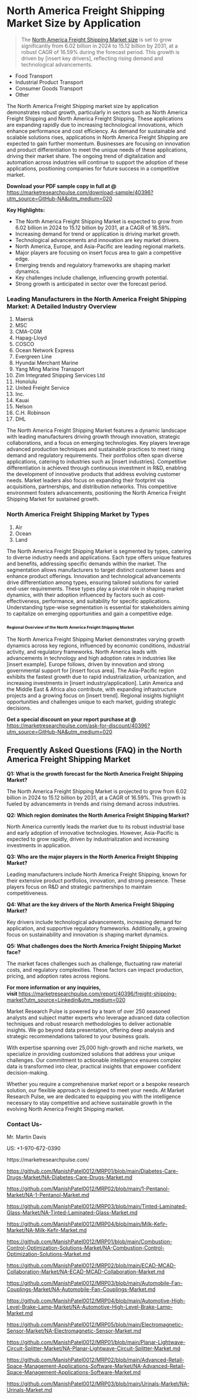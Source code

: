 <h1>North America Freight Shipping Market&nbsp;Size by Application</h1><blockquote><p>The <a href="https://marketresearchpulse.com/download-sample/40396?utm_source=GitHub-NA&amp;utm_medium=020">North America Freight Shipping Market size</a> is set to grow significantly from 6.02 billion in 2024 to 15.12 billion by 2031, at a robust CAGR of 16.59% during the forecast period. This growth is driven by [insert key drivers], reflecting rising demand and technological advancements.</p></blockquote><ul><li>Food Transport<li> Industrial Product Transport<li> Consumer Goods Transport<li> Other</li></ul><p>The North America Freight Shipping market size by application demonstrates robust growth, particularly in sectors such as North America Freight Shipping and North America Freight Shipping. These applications are expanding rapidly due to increasing technological innovations, which enhance performance and cost efficiency. As demand for sustainable and scalable solutions rises, applications in North America Freight Shipping are expected to gain further momentum. Businesses are focusing on innovation and product differentiation to meet the unique needs of these applications, driving their market share. The ongoing trend of digitalization and automation across industries will continue to support the adoption of these applications, positioning companies for future success in a competitive market.</p><p><strong>Download your PDF sample copy in full at @ </strong><a href="https://marketresearchpulse.com/download-sample/40396?utm_source=GitHub-NA&amp;utm_medium=020">https://marketresearchpulse.com/download-sample/40396?utm_source=GitHub-NA&amp;utm_medium=020</a></p><p><strong>Key Highlights: </strong></p><ul><li>The North America Freight Shipping Market is expected to grow from 6.02 billion in 2024 to 15.12 billion by 2031, at a CAGR of 16.59%.</li><li>Increasing demand for trend or application is driving market growth.</li><li>Technological advancements and innovation are key market drivers.</li><li>North America, Europe, and Asia-Pacific are leading regional markets.</li><li>Major players are focusing on insert focus area to gain a competitive edge.</li><li>Emerging trends and regulatory frameworks are shaping market dynamics.</li><li>Key challenges include challenge, influencing growth potential.</li><li>Strong growth is anticipated in sector over the forecast period.</li></ul><h3>Leading Manufacturers in the North America Freight Shipping Market: A Detailed Industry Overview</h3><ol><li>Maersk</li><li>MSC</li><li>CMA-CGM</li><li>Hapag-Lloyd</li><li>COSCO</li><li>Ocean Network Express</li><li>Evergreen Line</li><li>Hyundai Merchant Marine</li><li>Yang Ming Marine Transport</li><li>Zim Integrated Shipping Services Ltd</li><li>Honolulu</li><li>United Freight Service</li><li>Inc.</li><li>Kauai</li><li>Nelson</li><li>C.H. Robinson</li><li>DHL</li></ol><div class="flex max-w-full flex-col flex-grow"><div class="min-h-8 text-message flex w-full flex-col items-end gap-2 whitespace-normal break-words [.text-message+&amp;]:mt-5" dir="auto" data-message-author-role="assistant" data-message-id="fd8432e4-4910-450d-b182-61b7bfb0a01f" data-message-model-slug="gpt-4o"><div class="flex w-full flex-col gap-1 empty:hidden first:pt-[3px]"><div class="markdown prose w-full break-words dark:prose-invert light"><p>The North America Freight Shipping Market features a dynamic landscape with leading manufacturers driving growth through innovation, strategic collaborations, and a focus on emerging technologies. Key players leverage advanced production techniques and sustainable practices to meet rising demand and regulatory requirements. Their portfolios often span diverse applications, catering to industries such as [insert industries]. Competitive differentiation is achieved through continuous investment in R&amp;D, enabling the development of innovative products that address evolving customer needs. Market leaders also focus on expanding their footprint via acquisitions, partnerships, and distribution networks. This competitive environment fosters advancements, positioning the North America Freight Shipping Market for sustained growth.</p></div></div></div></div><h3>North America Freight Shipping Market by Types</h3><ol><li>Air<li> Ocean<li> Land</li></ol><div class="flex max-w-full flex-col flex-grow"><div class="min-h-8 text-message flex w-full flex-col items-end gap-2 whitespace-normal break-words [.text-message+&amp;]:mt-5" dir="auto" data-message-author-role="assistant" data-message-id="084470be-0bb7-4664-bddf-5156b4f41249" data-message-model-slug="gpt-4o-mini"><div class="flex w-full flex-col gap-1 empty:hidden first:pt-[3px]"><div class="markdown prose w-full break-words dark:prose-invert light"><p>The North America Freight Shipping Market is segmented by types, catering to diverse industry needs and applications. Each type offers unique features and benefits, addressing specific demands within the market. The segmentation allows manufacturers to target distinct customer bases and enhance product offerings. Innovation and technological advancements drive differentiation among types, ensuring tailored solutions for varied end-user requirements. These types play a pivotal role in shaping market dynamics, with their adoption influenced by factors such as cost-effectiveness, performance, and suitability for specific applications. Understanding type-wise segmentation is essential for stakeholders aiming to capitalize on emerging opportunities and gain a competitive edge.</p></div></div></div></div><h3><span style="font-size: 11px;">Regional Overview of the North America Freight Shipping Market</span></h3><div class="flex max-w-full flex-col flex-grow"><div class="min-h-8 text-message flex w-full flex-col items-end gap-2 whitespace-normal break-words [.text-message+&amp;]:mt-5" dir="auto" data-message-author-role="assistant" data-message-id="e9038762-ce64-4e30-91c9-9bd413514231" data-message-model-slug="gpt-4o-mini"><div class="flex w-full flex-col gap-1 empty:hidden first:pt-[3px]"><div class="markdown prose w-full break-words dark:prose-invert light"><p>The North America Freight Shipping Market demonstrates varying growth dynamics across key regions, influenced by economic conditions, industrial activity, and regulatory frameworks. North America leads with advancements in technology and high adoption rates in industries like [insert example]. Europe follows, driven by innovation and strong governmental support for [insert focus area]. The Asia-Pacific region exhibits the fastest growth due to rapid industrialization, urbanization, and increasing investments in [insert industry/application]. Latin America and the Middle East &amp; Africa also contribute, with expanding infrastructure projects and a growing focus on [insert trend]. Regional insights highlight opportunities and challenges unique to each market, guiding strategic decisions.</p></div></div></div></div><p><strong>Get a special discount on your report purchase at @ </strong><a href="https://marketresearchpulse.com/ask-for-discount/40396?utm_source=GitHub-NA&amp;utm_medium=020">https://marketresearchpulse.com/ask-for-discount/40396?utm_source=GitHub-NA&amp;utm_medium=020</a></p><h2>Frequently Asked Questions (FAQ) in the North America Freight Shipping Market</h2><p><strong>Q1: What is the growth forecast for the North America Freight Shipping Market?</strong></p><p>The North America Freight Shipping Market is projected to grow from 6.02 billion in 2024 to 15.12 billion by 2031, at a CAGR of 16.59%. This growth is fueled by advancements in trends and rising demand across industries.</p><p><strong>Q2: Which region dominates the North America Freight Shipping Market?</strong></p><p>North America currently leads the market due to its robust industrial base and early adoption of innovative technologies. However, Asia-Pacific is expected to grow rapidly, driven by industrialization and increasing investments in application.</p><p><strong>Q3: Who are the major players in the North America Freight Shipping Market?</strong></p><p>Leading manufacturers include North America Freight Shipping, known for their extensive product portfolios, innovation, and strong presence. These players focus on R&amp;D and strategic partnerships to maintain competitiveness.</p><p><strong>Q4: What are the key drivers of the North America Freight Shipping Market?</strong></p><p>Key drivers include technological advancements, increasing demand for application, and supportive regulatory frameworks. Additionally, a growing focus on sustainability and innovation is shaping market dynamics.</p><p><strong>Q5: What challenges does the North America Freight Shipping Market face?</strong></p><p>The market faces challenges such as challenge, fluctuating raw material costs, and regulatory complexities. These factors can impact production, pricing, and adoption rates across regions.</p><p><strong>For more information or any inquiries, visit&nbsp;</strong><a href="https://marketresearchpulse.com/report/40396/freight-shipping-market?utm_source=Linkedin&utm_medium=020">https://marketresearchpulse.com/report/40396/freight-shipping-market?utm_source=Linkedin&utm_medium=020</a></p><p>Market Research Pulse is powered by a team of over 250 seasoned analysts and subject matter experts who leverage advanced data collection techniques and robust research methodologies to deliver actionable insights. We go beyond data presentation, offering deep analysis and strategic recommendations tailored to your business goals.</p><p>With expertise spanning over 25,000 high-growth and niche markets, we specialize in providing customized solutions that address your unique challenges. Our commitment to actionable intelligence ensures complex data is transformed into clear, practical insights that empower confident decision-making.</p><p>Whether you require a comprehensive market report or a bespoke research solution, our flexible approach is designed to meet your needs. At Market Research Pulse, we are dedicated to equipping you with the intelligence necessary to stay competitive and achieve sustainable growth in the evolving North America Freight Shipping market.</p><h3><strong>Contact Us-</strong></h3><p>Mr. Martin Davis</p><p>US: +1-970-672-0390</p><p>https://marketresearchpulse.com/</p><p><a href="https://github.com/ManishPatel0012/MRP01/blob/main/Diabetes-Care-Drugs-Market/NA-Diabetes-Care-Drugs-Market.md">https://github.com/ManishPatel0012/MRP01/blob/main/Diabetes-Care-Drugs-Market/NA-Diabetes-Care-Drugs-Market.md</a></p><p><a href="https://github.com/ManishPatel0012/MRP02/blob/main/1-Pentanol-Market/NA-1-Pentanol-Market.md">https://github.com/ManishPatel0012/MRP02/blob/main/1-Pentanol-Market/NA-1-Pentanol-Market.md</a></p><p><a href="https://github.com/ManishPatel0012/MRP03/blob/main/Tinted-Laminated-Glass-Market/NA-Tinted-Laminated-Glass-Market.md">https://github.com/ManishPatel0012/MRP03/blob/main/Tinted-Laminated-Glass-Market/NA-Tinted-Laminated-Glass-Market.md</a></p><p><a href="https://github.com/ManishPatel0012/MRP04/blob/main/Milk-Kefir-Market/NA-Milk-Kefir-Market.md">https://github.com/ManishPatel0012/MRP04/blob/main/Milk-Kefir-Market/NA-Milk-Kefir-Market.md</a></p><p><a href="https://github.com/ManishPatel0012/MRP01/blob/main/Combustion-Control-Optimization-Solutions-Market/NA-Combustion-Control-Optimization-Solutions-Market.md">https://github.com/ManishPatel0012/MRP01/blob/main/Combustion-Control-Optimization-Solutions-Market/NA-Combustion-Control-Optimization-Solutions-Market.md</a></p><p><a href="https://github.com/ManishPatel0012/MRP02/blob/main/ECAD-MCAD-Collaboration-Market/NA-ECAD-MCAD-Collaboration-Market.md">https://github.com/ManishPatel0012/MRP02/blob/main/ECAD-MCAD-Collaboration-Market/NA-ECAD-MCAD-Collaboration-Market.md</a></p><p><a href="https://github.com/ManishPatel0012/MRP03/blob/main/Automobile-Fan-Couplings-Market/NA-Automobile-Fan-Couplings-Market.md">https://github.com/ManishPatel0012/MRP03/blob/main/Automobile-Fan-Couplings-Market/NA-Automobile-Fan-Couplings-Market.md</a></p><p><a href="https://github.com/ManishPatel0012/MRP04/blob/main/Automotive-High-Level-Brake-Lamp-Market/NA-Automotive-High-Level-Brake-Lamp-Market.md">https://github.com/ManishPatel0012/MRP04/blob/main/Automotive-High-Level-Brake-Lamp-Market/NA-Automotive-High-Level-Brake-Lamp-Market.md</a></p><p><a href="https://github.com/ManishPatel0012/MRP05/blob/main/Electromagnetic-Sensor-Market/NA-Electromagnetic-Sensor-Market.md">https://github.com/ManishPatel0012/MRP05/blob/main/Electromagnetic-Sensor-Market/NA-Electromagnetic-Sensor-Market.md</a></p><p><a href="https://github.com/ManishPatel0012/MRP01/blob/main/Planar-Lightwave-Circuit-Splitter-Market/NA-Planar-Lightwave-Circuit-Splitter-Market.md">https://github.com/ManishPatel0012/MRP01/blob/main/Planar-Lightwave-Circuit-Splitter-Market/NA-Planar-Lightwave-Circuit-Splitter-Market.md</a></p><p><a href="https://github.com/ManishPatel0012/MRP02/blob/main/Advanced-Retail-Space-Management-Applications-Software-Market/NA-Advanced-Retail-Space-Management-Applications-Software-Market.md">https://github.com/ManishPatel0012/MRP02/blob/main/Advanced-Retail-Space-Management-Applications-Software-Market/NA-Advanced-Retail-Space-Management-Applications-Software-Market.md</a></p><p><a href="https://github.com/ManishPatel0012/MRP03/blob/main/Urinals-Market/NA-Urinals-Market.md">https://github.com/ManishPatel0012/MRP03/blob/main/Urinals-Market/NA-Urinals-Market.md</a></p>
